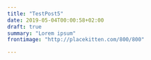 ```yaml
---
title: "TestPost5"
date: 2019-05-04T00:00:58+02:00
draft: true
summary: "Lorem ipsum"
frontimage: "http://placekitten.com/800/800"

---
```


